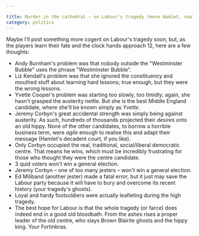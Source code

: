 ```yaml
---

title: Murder in the cathedral – on Labour's tragedy (more Hamlet, really)
category: politics
---
```


Maybe I'll post something more cogent on Labour's tragedy soon, but, as the players learn their fate and the clock hands approach 12, here are a few thoughts:

- Andy Burnham's problem was that nobody outside the "Westminster Bubble" uses the phrase "Westminster Bubble".
- Liz Kendall's problem was that she ignored the constituency and mouthed stuff about learning hard lessons; true enough, but they were the wrong lessons.
- Yvette Cooper's problem was starting too slowly, too timidly; again, she hasn't grasped the austerity nettle. But she is the best Middle England candidate, where she'll be known simply as _Yvette_.
- Jeremy Corbyn's great accidental strength was simply being against austerity. As such, hundreds of thousands projected their _desires_ onto an old hippy. None of the other candidates, to borrow a horrible business term, were _agile_ enough to realise this and adapt their message (Hamlet's decadent court, if you like).
- Only Corbyn occupied the real, traditional, social/liberal democratic centre. That means he wins, which must be incredibly frustrating for those who thought they were the centre candidate.
- 3 quid voters won't win a general election.
- Jeremy Corbyn &#8211; one of too many jesters &#8211; won't win a general election.
- Ed Miliband (another jester) made a fatal error, but it just may save the Labour party because it will have to bury and overcome its recent history (your tragedy's ghosts).
- Loyal and hardy footsoldiers were actually leafleting during the high tragedy.
- The best hope for Labour is that the whole tragedy (or farce) does indeed end in a  good old bloodbath. From the ashes rises a proper leader of the old centre, who slays Brown Blairite ghosts and the hippy king. Your Fortinbras.
